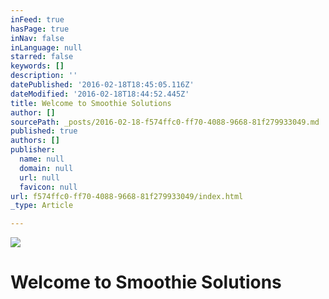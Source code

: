 ```yaml
---
inFeed: true
hasPage: true
inNav: false
inLanguage: null
starred: false
keywords: []
description: ''
datePublished: '2016-02-18T18:45:05.116Z'
dateModified: '2016-02-18T18:44:52.445Z'
title: Welcome to Smoothie Solutions
author: []
sourcePath: _posts/2016-02-18-f574ffc0-ff70-4088-9668-81f279933049.md
published: true
authors: []
publisher:
  name: null
  domain: null
  url: null
  favicon: null
url: f574ffc0-ff70-4088-9668-81f279933049/index.html
_type: Article

---
```

![](https://the-grid-user-content.s3-us-west-2.amazonaws.com/0ac75d31-85f5-4f20-8c69-b88c38d281ce.jpg)

# Welcome to Smoothie Solutions